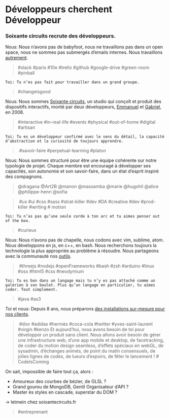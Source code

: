 # Développeurs cherchent Développeur

### Soixante circuits recrute des développeurs.

Nous: Nous n’avons pas de babyfoot, nous ne travaillons pas dans un open space, nous ne sommes pas submergés d’emails internes. Nous travaillons [autrement](https://medium.com/@gabrielstuff/this-is-our-workflow-what-is-yours-766764a4220).
> \#slack #paris #10e #trello #github #google-drive #green-room #pinball

```
Toi: Tu n’es pas fait pour travailler dans un grand groupe.
```
> \#changeisgood

Nous: Nous sommes [Soixante circuits](https://vimeo.com/soixantecircuits), un studio qui conçoît et produit des dispositifs interactifs, monté par deux développeurs, [Emmanuel](https://github.com/emmanuelgeoffray/) et [Gabriel](https://github.com/gabrielstuff), en 2008.
> \#interactive #in-real-life #events #physical #out-of-home #digital #artisan

```
Toi: Tu es un développeur confirmé avec le sens du détail, la capacité d’abstraction et la curiosité de toujours apprendre.
```
> \#savoir-faire #perpetual-learning #platon

Nous: Nous sommes structuré pour être une équipe cohérente sur notre typologie de projet. Chaque membre est encouragé à développer ses capacités, son autonomie et son savoir-faire, dans un état d’esprit inspiré des compagnons.

> @dragana @Art2B @manon @massamba @marie @hugohil @alice @philippe-henri @sofia

> \#ux #ui #css #sass #strat-killer #dev #DA #creative #dev #prod-killer #writing # motion

```
Toi: Tu n’as pas qu’une seule corde à ton arc et tu aimes penser out of the box.
```

> \#curieux

Nous: Nous n’avons pas de chapelle, nous codons avec vim, sublime, atom. Nous développons en js, en c++, en bash. Nous recherchons toujours la technologie la plus appropriée au problème à résoudre. Nous partageons avec la communauté nos [outils](https://github.com/soixantecircuits/awesome-app-js).
> \#threejs #nodejs #openFrameworks #bash #zsh #arduino #linux #osx #html5 #css #neodymium

```
Toi: Tu es bon dans un langage mais tu n’y es pas attaché comme un galérien à son boulet. Plus qu’un langage en particulier, tu aimes coder. Tout simplement.
```
> \#java #as3


Toi et nous: Depuis 8 ans, nous préparons [des installations sur-mesure pour nos clients](http://behance.com/soixantecircuits).
> \#dior #adidas #hermès #coca-cola #twitter #yves-saint-laurent #virgin #kenzo
Et aujourd’hui, nous avons besoin de toi pour développer un produit sans client.
Nous allons avoir besoin de gérer une infrastructure web, d’une app mobile et desktop, de facetracking, de coder du motion design seamless, d’effets spéciaux en webGL, de sysadmin,  d’échanges animés, de point du matin consensuels, de jolies lignes de codes, de lueurs d’espoirs, de fêter le lancement !
> \# CodeIsComing

On sait, impossible de faire tout ça, alors :

- Amoureux des courbes de bézier, de GLSL ?
- Grand gourou de MongoDB, Gentil Organisateur d’API ?
- Master ès styles en cascade, superstar du DOM ?

&rarr; letmein chez soixantecircuits.fr
> \#entreprenant
